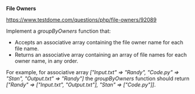**File Owners**

https://www.testdome.com/questions/php/file-owners/92089

Implement a _groupByOwners_ function that:

* Accepts an associative array containing the file owner name for each file name.
* Returns an associative array containing an array of file names for each owner name, in any order.

For example, for associative array _["Input.txt" => "Randy", "Code.py" => "Stan", "Output.txt" => "Randy"]_ the _groupByOwners_ function should return _["Randy" => ["Input.txt", "Output.txt"], "Stan" => ["Code.py"]]_.
